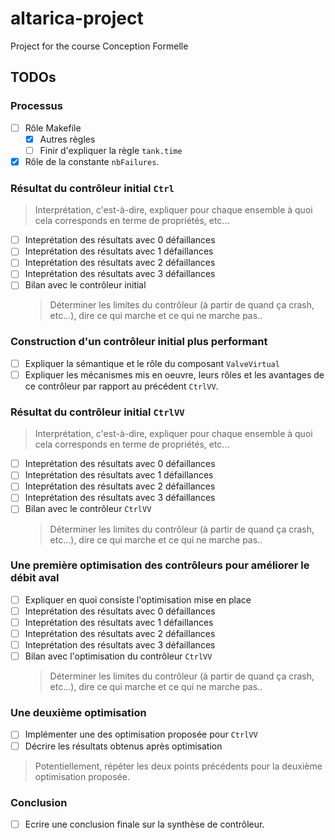 # altarica-project

Project for the course Conception Formelle

## TODOs

### Processus

* [ ] Rôle Makefile
	* [x] Autres règles
	* [ ] Finir d'expliquer la règle `tank.time`
* [x] Rôle de la constante `nbFailures`.

### Résultat du contrôleur initial `Ctrl`

> Interprétation, c'est-à-dire, expliquer pour chaque
> ensemble à quoi cela corresponds en terme de propriétés, etc...

* [ ] Inteprétation des résultats avec 0 défaillances
* [ ] Inteprétation des résultats avec 1 défaillances
* [ ] Inteprétation des résultats avec 2 défaillances
* [ ] Inteprétation des résultats avec 3 défaillances
* [ ] Bilan avec le contrôleur initial
	> Déterminer les limites du contrôleur (à partir de quand ça crash,
	> etc...), dire ce qui marche et ce qui ne marche pas..

### Construction d'un contrôleur initial plus performant

* [ ] Expliquer la sémantique et le rôle du composant `ValveVirtual`
* [ ] Expliquer les mécanismes mis en oeuvre, leurs rôles et les avantages de
ce contrôleur par rapport au précédent `CtrlVV`.

### Résultat du contrôleur initial `CtrlVV`

> Interprétation, c'est-à-dire, expliquer pour chaque
> ensemble à quoi cela corresponds en terme de propriétés, etc...

* [ ] Inteprétation des résultats avec 0 défaillances
* [ ] Inteprétation des résultats avec 1 défaillances
* [ ] Inteprétation des résultats avec 2 défaillances
* [ ] Inteprétation des résultats avec 3 défaillances
* [ ] Bilan avec le contrôleur `CtrlVV`
	> Déterminer les limites du contrôleur (à partir de quand ça crash,
	> etc...), dire ce qui marche et ce qui ne marche pas..

### Une première optimisation des contrôleurs pour améliorer le débit aval

* [ ] Expliquer en quoi consiste l'optimisation mise en place
* [ ] Inteprétation des résultats avec 0 défaillances
* [ ] Inteprétation des résultats avec 1 défaillances
* [ ] Inteprétation des résultats avec 2 défaillances
* [ ] Inteprétation des résultats avec 3 défaillances
* [ ] Bilan avec l'optimisation du contrôleur `CtrlVV`
	> Déterminer les limites du contrôleur (à partir de quand ça crash,
	> etc...), dire ce qui marche et ce qui ne marche pas..

### Une deuxième optimisation

* [ ] Implémenter une des optimisation proposée pour `CtrlVV`
* [ ] Décrire les résultats obtenus après optimisation

> Potentiellement, répéter les deux points précédents pour la deuxième
> optimisation proposée.

### Conclusion

* [ ] Ecrire une conclusion finale sur la synthèse de contrôleur.

